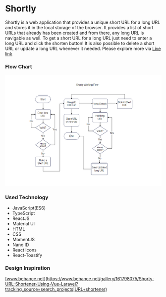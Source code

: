 # Shortly
Shortly is a web application that provides a unique short URL for a long URL and stores it in the local storage of the browser. It provides a list of short URLs that already has been created and from there, any long URL is navigable as well. To get a short URL for a long URL just need to enter a long URL and click the shorten button! It is also possible to delete a short URL or update a long URL whenever it needed. Please explore more via [Live link](https://thriving-taffy-109abe.netlify.app/)

### Flow Chart
![Flow Chart](https://raw.githubusercontent.com/Arifur-Rahaman/shorty/main/flow-chart.png)

### Used Technology
* JavaScript(ES6)
* TypeScript
* ReactJS
* Material UI
* HTML
* CSS
* MomentJS
* Nano ID
* React Icons
* React-Toastify
  
### Design Inspiration
[www.behance.net](https://www.behance.net/gallery/161798075/Shorty-URL-Shortener-Using-Vue-Laravel?tracking_source=search_projects|URL+shortener)








